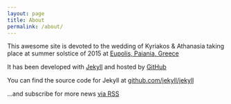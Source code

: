 ```yaml
---
layout: page
title: About
permalink: /about/
---
```


This awesome site is devoted to the wedding of Kyriakos & Athanasia
taking place at summer solstice of 2015 at [Eupolis, Paiania, Greece](https://goo.gl/maps/9Qlg3)

It has been developed with [Jekyll](http://jekyllrb.com/) and hosted by [GitHub](https://github.com)

You can find the source code for Jekyll at [github.com/jekyll/jekyll](https://github.com/jekyll/jekyll)

<p class="rss-subscribe">
    ...and subscribe for more news <a href="{{ "/feed.xml" | prepend: site.baseurl }}">via RSS</a>
</p>
